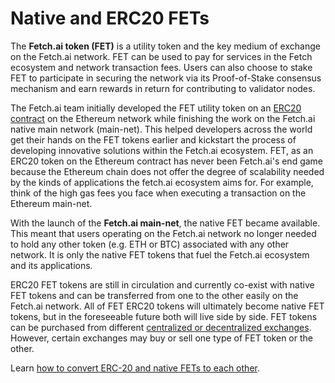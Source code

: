 # Native and ERC20 FETs

The **Fetch.ai token (FET)** is a utility token and the key medium of exchange on the Fetch.ai network. FET can be used 
to pay for services in the Fetch ecosystem and network transaction fees. Users can also choose to stake FET to 
participate in securing the network via its Proof-of-Stake consensus mechanism and earn rewards in return for 
contributing to validator nodes. 

The Fetch.ai team initially developed the FET utility token on an [ERC20 contract](https://etherscan.io/token/0xaea46A60368A7bD060eec7DF8CBa43b7EF41Ad85)
on the Ethereum network while finishing the work on the Fetch.ai native main network (main-net). 
This helped developers across the world get their hands on the FET tokens earlier and kickstart the process of developing 
innovative solutions within the Fetch.ai ecosystem. 
FET, as an ERC20 token on the Ethereum contract has never been Fetch.ai's end game because the Ethereum chain does not 
offer the degree of scalability needed by the kinds of applications the fetch.ai ecosystem aims for. 
For example, think of the high gas fees you face when executing a transaction on the Ethereum main-net.  

With the launch of the **Fetch.ai main-net**, the native FET became available. This meant that users operating on the 
Fetch.ai network no longer needed to hold any other token (e.g. ETH or BTC) associated with any other network. It is 
only the native FET tokens that fuel the Fetch.ai ecosystem and its applications.

ERC20 FET tokens are still in circulation and currently co-exist with native FET tokens and can be transferred from one 
to the other easily on the Fetch.ai network. All of FET ERC20 tokens will ultimately become native FET tokens, but in 
the foreseeable future both will live side by side. FET tokens can be purchased from different 
[centralized or decentralized exchanges](https://fetch-ai.network/get-fet/). 
However, certain exchanges may buy or sell one type of FET token or the other.

Learn [how to convert ERC-20 and native FETs to each other](../how_to_convert_fet). 
